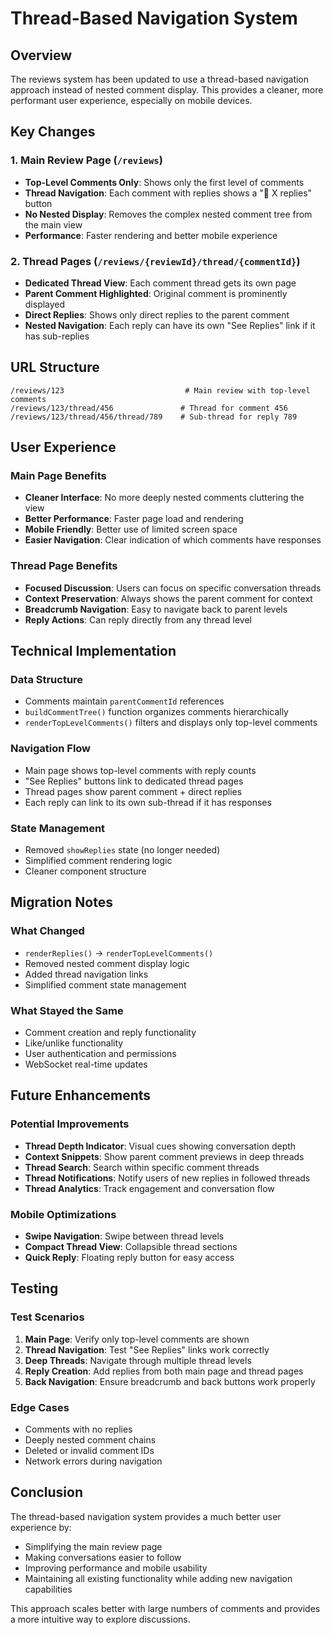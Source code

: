 # Thread-Based Navigation System

## Overview

The reviews system has been updated to use a thread-based navigation approach instead of nested comment display. This provides a cleaner, more performant user experience, especially on mobile devices.

## Key Changes

### 1. Main Review Page (`/reviews`)

- **Top-Level Comments Only**: Shows only the first level of comments
- **Thread Navigation**: Each comment with replies shows a "💬 X replies" button
- **No Nested Display**: Removes the complex nested comment tree from the main view
- **Performance**: Faster rendering and better mobile experience

### 2. Thread Pages (`/reviews/{reviewId}/thread/{commentId}`)

- **Dedicated Thread View**: Each comment thread gets its own page
- **Parent Comment Highlighted**: Original comment is prominently displayed
- **Direct Replies**: Shows only direct replies to the parent comment
- **Nested Navigation**: Each reply can have its own "See Replies" link if it has sub-replies

## URL Structure

```
/reviews/123                           # Main review with top-level comments
/reviews/123/thread/456               # Thread for comment 456
/reviews/123/thread/456/thread/789    # Sub-thread for reply 789
```

## User Experience

### Main Page Benefits

- **Cleaner Interface**: No more deeply nested comments cluttering the view
- **Better Performance**: Faster page load and rendering
- **Mobile Friendly**: Better use of limited screen space
- **Easier Navigation**: Clear indication of which comments have responses

### Thread Page Benefits

- **Focused Discussion**: Users can focus on specific conversation threads
- **Context Preservation**: Always shows the parent comment for context
- **Breadcrumb Navigation**: Easy to navigate back to parent levels
- **Reply Actions**: Can reply directly from any thread level

## Technical Implementation

### Data Structure

- Comments maintain `parentCommentId` references
- `buildCommentTree()` function organizes comments hierarchically
- `renderTopLevelComments()` filters and displays only top-level comments

### Navigation Flow

- Main page shows top-level comments with reply counts
- "See Replies" buttons link to dedicated thread pages
- Thread pages show parent comment + direct replies
- Each reply can link to its own sub-thread if it has responses

### State Management

- Removed `showReplies` state (no longer needed)
- Simplified comment rendering logic
- Cleaner component structure

## Migration Notes

### What Changed

- `renderReplies()` → `renderTopLevelComments()`
- Removed nested comment display logic
- Added thread navigation links
- Simplified comment state management

### What Stayed the Same

- Comment creation and reply functionality
- Like/unlike functionality
- User authentication and permissions
- WebSocket real-time updates

## Future Enhancements

### Potential Improvements

- **Thread Depth Indicator**: Visual cues showing conversation depth
- **Context Snippets**: Show parent comment previews in deep threads
- **Thread Search**: Search within specific comment threads
- **Thread Notifications**: Notify users of new replies in followed threads
- **Thread Analytics**: Track engagement and conversation flow

### Mobile Optimizations

- **Swipe Navigation**: Swipe between thread levels
- **Compact Thread View**: Collapsible thread sections
- **Quick Reply**: Floating reply button for easy access

## Testing

### Test Scenarios

1. **Main Page**: Verify only top-level comments are shown
2. **Thread Navigation**: Test "See Replies" links work correctly
3. **Deep Threads**: Navigate through multiple thread levels
4. **Reply Creation**: Add replies from both main page and thread pages
5. **Back Navigation**: Ensure breadcrumb and back buttons work properly

### Edge Cases

- Comments with no replies
- Deeply nested comment chains
- Deleted or invalid comment IDs
- Network errors during navigation

## Conclusion

The thread-based navigation system provides a much better user experience by:

- Simplifying the main review page
- Making conversations easier to follow
- Improving performance and mobile usability
- Maintaining all existing functionality while adding new navigation capabilities

This approach scales better with large numbers of comments and provides a more intuitive way to explore discussions.

